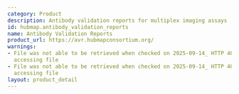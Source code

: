 ```yaml
---
category: Product
description: Antibody validation reports for multiplex imaging assays
id: hubmap.antibody_validation_reports
name: Antibody Validation Reports
product_url: https://avr.hubmapconsortium.org/
warnings:
- File was not able to be retrieved when checked on 2025-09-14_ HTTP 401 error when
  accessing file
- File was not able to be retrieved when checked on 2025-09-14_ HTTP 401 error when
  accessing file
layout: product_detail
---
```

